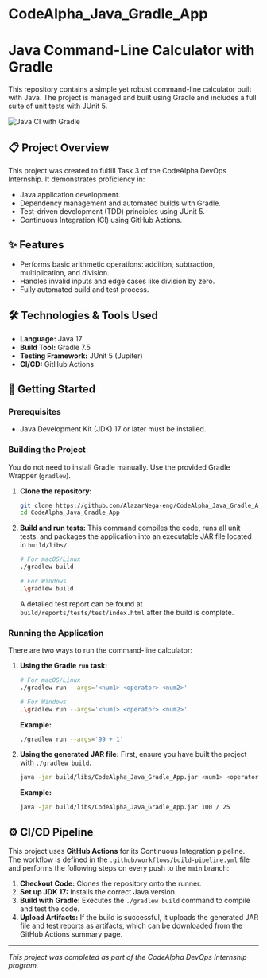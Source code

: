 # CodeAlpha_Java_Gradle_App
# Java Command-Line Calculator with Gradle

This repository contains a simple yet robust command-line calculator built with Java. The project is managed and built using Gradle and includes a full suite of unit tests with JUnit 5.

![Java CI with Gradle](https://github.com/AlazarNega-eng/CodeAlpha_Java_Gradle_App/actions/workflows/build-pipeline.yml/badge.svg)

## 📋 Project Overview

This project was created to fulfill Task 3 of the CodeAlpha DevOps Internship. It demonstrates proficiency in:
*   Java application development.
*   Dependency management and automated builds with Gradle.
*   Test-driven development (TDD) principles using JUnit 5.
*   Continuous Integration (CI) using GitHub Actions.

## ✨ Features

*   Performs basic arithmetic operations: addition, subtraction, multiplication, and division.
*   Handles invalid inputs and edge cases like division by zero.
*   Fully automated build and test process.

## 🛠️ Technologies & Tools Used

*   **Language:** Java 17
*   **Build Tool:** Gradle 7.5
*   **Testing Framework:** JUnit 5 (Jupiter)
*   **CI/CD:** GitHub Actions

## 🚀 Getting Started

### Prerequisites

*   Java Development Kit (JDK) 17 or later must be installed.

### Building the Project

You do not need to install Gradle manually. Use the provided Gradle Wrapper (`gradlew`).

1.  **Clone the repository:**
    ```sh
    git clone https://github.com/AlazarNega-eng/CodeAlpha_Java_Gradle_App.git
    cd CodeAlpha_Java_Gradle_App
    ```

2.  **Build and run tests:**
    This command compiles the code, runs all unit tests, and packages the application into an executable JAR file located in `build/libs/`.
    ```sh
    # For macOS/Linux
    ./gradlew build

    # For Windows
    .\gradlew build
    ```
    A detailed test report can be found at `build/reports/tests/test/index.html` after the build is complete.

### Running the Application

There are two ways to run the command-line calculator:

1.  **Using the Gradle `run` task:**
    ```sh
    # For macOS/Linux
    ./gradlew run --args='<num1> <operator> <num2>'

    # For Windows
    .\gradlew run --args='<num1> <operator> <num2>'
    ```
    **Example:**
    ```sh
    ./gradlew run --args='99 + 1'
    ```

2.  **Using the generated JAR file:**
    First, ensure you have built the project with `./gradlew build`.
    ```sh
    java -jar build/libs/CodeAlpha_Java_Gradle_App.jar <num1> <operator> <num2>
    ```
    **Example:**
    ```sh
    java -jar build/libs/CodeAlpha_Java_Gradle_App.jar 100 / 25
    ```

## ⚙️ CI/CD Pipeline

This project uses **GitHub Actions** for its Continuous Integration pipeline. The workflow is defined in the `.github/workflows/build-pipeline.yml` file and performs the following steps on every push to the `main` branch:

1.  **Checkout Code:** Clones the repository onto the runner.
2.  **Set up JDK 17:** Installs the correct Java version.
3.  **Build with Gradle:** Executes the `./gradlew build` command to compile and test the code.
4.  **Upload Artifacts:** If the build is successful, it uploads the generated JAR file and test reports as artifacts, which can be downloaded from the GitHub Actions summary page.

---
*This project was completed as part of the CodeAlpha DevOps Internship program.*
